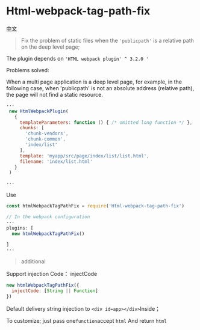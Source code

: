 # Html-webpack-tag-path-fix

[中文](./cn.md)

> Fix the problem of static files when the `'publicpath'` is a relative path on the deep level page;

The plugin depends on `'HTML webpack plugin' ^ 3.2.0 '`

Problems solved:

When a multi page application is a deep level page, for example, in the following case, when 'publicpath' is not an absolute address (relative path), the page will not find a static resource.

```js
···
 new HtmlWebpackPlugin(
   {
     templateParameters: function () { /* omitted long function */ },
     chunks: [
       'chunk-vendors',
       'chunk-common',
       'index/list'
     ],
     template: 'myapp/src/page/index/list/list.html',
     filename: 'index/list.html'
   }
 )

···
```

Use

```js
const htmlWebpackTagPathFix = require('Html-webpack-tag-path-fix')

// In the webpack configuration
···
plugins: [
  new htmlWebpackTagPathFix()

]
···

```

> additional

Support injection Code： injectCode

```js
new htmlWebpackTagPathFix({
  injectCode: [String || Function]
})
```

Default delivery string injection to `<div id=app></div>`Inside；

To customize; just pass one`function`accept `html` And return `html`
